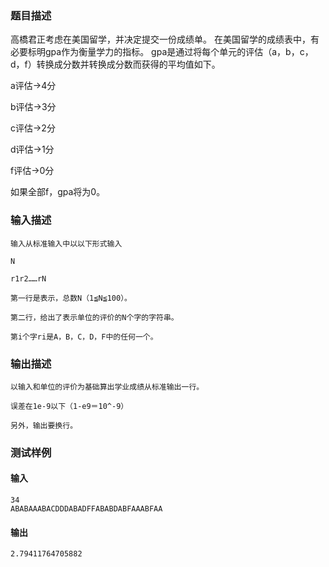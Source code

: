 ### 题目描述

高橋君正考虑在美国留学，并决定提交一份成绩单。 在美国留学的成绩表中，有必要标明gpa作为衡量学力的指标。 gpa是通过将每个单元的评估（a，b，c，d，f）转换成分数并转换成分数而获得的平均值如下。

a评估→4分

b评估→3分

c评估→2分

d评估→1分

f评估→0分

如果全部f，gpa将为0。

### 输入描述

```
输入从标准输入中以以下形式输入

N

r1r2……rN

第一行是表示，总数N（1≦N≦100）。

第二行，给出了表示单位的评价的N个字的字符串。

第i个字ri是A，B，C，D，F中的任何一个。
```
### 输出描述

```
以输入和单位的评价为基础算出学业成绩从标准输出一行。

误差在1e-9以下（1-e9＝10^-9）

另外，输出要换行。
```

### 测试样例
#### 输入
```
34
ABABAAABACDDDABADFFABABDABFAAABFAA

```
#### 输出
```
2.79411764705882
```
